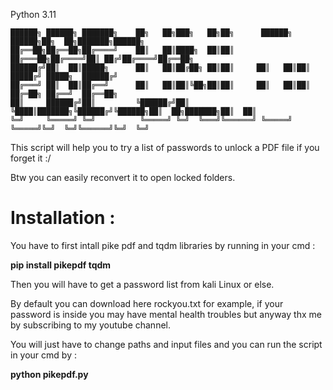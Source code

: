 Python 3.11
```
██████╗ ██████╗ ███████╗    ██╗   ██╗███╗   ██╗██╗      ██████╗  ██████╗██╗  ██╗███████╗██████╗ 
██╔══██╗██╔══██╗██╔════╝    ██║   ██║████╗  ██║██║     ██╔═══██╗██╔════╝██║ ██╔╝██╔════╝██╔══██╗
██████╔╝██║  ██║█████╗      ██║   ██║██╔██╗ ██║██║     ██║   ██║██║     █████╔╝ █████╗  ██████╔╝
██╔═══╝ ██║  ██║██╔══╝      ██║   ██║██║╚██╗██║██║     ██║   ██║██║     ██╔═██╗ ██╔══╝  ██╔══██╗
██║     ██████╔╝██║         ╚██████╔╝██║ ╚████║███████╗╚██████╔╝╚██████╗██║  ██╗███████╗██║  ██║
╚═╝     ╚═════╝ ╚═╝          ╚═════╝ ╚═╝  ╚═══╝╚══════╝ ╚═════╝  ╚═════╝╚═╝  ╚═╝╚══════╝╚═╝  ╚═╝
```

This script will help you to try a list of passwords to unlock a PDF file if you forget it :/

Btw you can easily reconvert it to open locked folders.

# Installation :

You have to first intall pike pdf and tqdm libraries by running in your cmd :

**pip install pikepdf tqdm** 

Then you will have to get a password list from kali Linux or else. 

By default you can download here rockyou.txt for example, if your password is inside you may have mental health troubles but anyway thx me by subscribing to my youtube channel.

You will just have to change paths and input files and you can run the script in your cmd by :

**python pikepdf.py**


